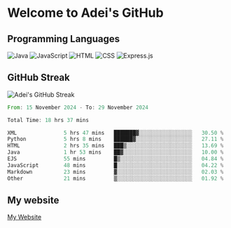 # Welcome to Adei's GitHub

## Programming Languages
![Java](https://img.shields.io/badge/Java-007396?style=flat-square&logo=java&logoColor=white)
![JavaScript](https://img.shields.io/badge/JavaScript-F7DF1E?style=flat-square&logo=javascript&logoColor=black)
![HTML](https://img.shields.io/badge/HTML-E34F26?style=flat-square&logo=html5&logoColor=white)
![CSS](https://img.shields.io/badge/CSS-1572B6?style=flat-square&logo=css3&logoColor=white)
![Express.js](https://img.shields.io/badge/Express.js-000000?style=flat-square&logo=express&logoColor=white)


## GitHub Streak
![Adei's GitHub Streak](https://github-readme-streak-stats.herokuapp.com/?user=AdeiTamayo&hide_border=true)

<!--START_SECTION:waka-->

```rust
From: 15 November 2024 - To: 29 November 2024

Total Time: 18 hrs 37 mins

XML               5 hrs 47 mins   ███████▓░░░░░░░░░░░░░░░░░   30.50 %
Python            5 hrs 8 mins    ██████▓░░░░░░░░░░░░░░░░░░   27.11 %
HTML              2 hrs 35 mins   ███▒░░░░░░░░░░░░░░░░░░░░░   13.69 %
Java              1 hr 53 mins    ██▓░░░░░░░░░░░░░░░░░░░░░░   10.00 %
EJS               55 mins         █▒░░░░░░░░░░░░░░░░░░░░░░░   04.84 %
JavaScript        48 mins         █░░░░░░░░░░░░░░░░░░░░░░░░   04.22 %
Markdown          23 mins         ▓░░░░░░░░░░░░░░░░░░░░░░░░   02.03 %
Other             21 mins         ▒░░░░░░░░░░░░░░░░░░░░░░░░   01.92 %
```

<!--END_SECTION:waka-->

## My website
[My Website](https://adei.eus)


